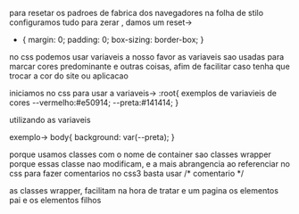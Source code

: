 para resetar os padroes de fabrica dos navegadores na folha de stilo configuramos tudo para zerar , damos um reset->
* {
  margin: 0;
  padding: 0;
  box-sizing: border-box;
}

no css podemos usar variaveis a nosso favor
as variaveis sao usadas para marcar cores predominante e outras coisas, afim de facilitar caso tenha que trocar a cor do site ou aplicacao

iniciamos no css para usar a variaveis->
:root{
    exemplos de variavieis      de cores
    --vermelho:#e50914;
    --preta:#141414;
} 

utilizando as variaveis

exemplo->
body{
    background: var(--preta);
}

porque usamos classes com o nome de container
sao classes wrapper
porque essas classe nao modificam, e a mais abrangencia ao referenciar no css
  para fazer comentarios no css3 basta usar /* comentario */


as classes wrapper, facilitam na hora de tratar e um pagina os elementos pai e os elementos filhos


